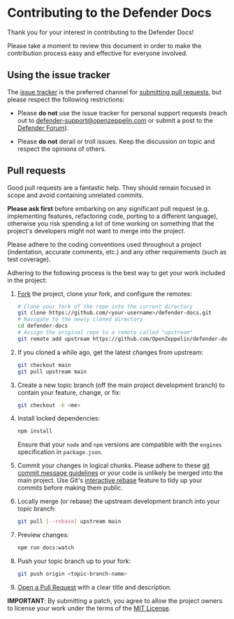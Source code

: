 # Contributing to the Defender Docs
Thank you for your interest in contributing to the Defender Docs!

Please take a moment to review this document in order to make the contribution process easy and effective for everyone involved.

## Using the issue tracker

The [issue tracker](https://github.com/Openzeppelin/defender-docs/issues) is
the preferred channel for [submitting pull requests](#pull-requests), but please respect the following
restrictions:

- Please **do not** use the issue tracker for personal support requests (reach out to [defender-support@openzeppelin.com](mailto:defender-support@openzeppelin.com) or submit a post to the [Defender Forum](https://forum.openzeppelin.com/)).

- Please **do not** derail or troll issues. Keep the discussion on topic and
  respect the opinions of others.

## Pull requests

Good pull requests are a fantastic help. They should remain focused in scope and avoid containing unrelated commits.

**Please ask first** before embarking on any significant pull request (e.g.
implementing features, refactoring code, porting to a different language),
otherwise you risk spending a lot of time working on something that the
project's developers might not want to merge into the project.

Please adhere to the coding conventions used throughout a project (indentation,
accurate comments, etc.) and any other requirements (such as test coverage).

Adhering to the following process is the best way to get your work
included in the project:

1. [Fork](https://help.github.com/articles/fork-a-repo/) the project, clone your
   fork, and configure the remotes:

   ```bash
   # Clone your fork of the repo into the current directory
   git clone https://github.com/<your-username>/defender-docs.git
   # Navigate to the newly cloned directory
   cd defender-docs
   # Assign the original repo to a remote called "upstream"
   git remote add upstream https://github.com/OpenZeppelin/defender-docs.git
   ```

2. If you cloned a while ago, get the latest changes from upstream:

   ```bash
   git checkout main
   git pull upstream main
   ```

3. Create a new topic branch (off the main project development branch) to
   contain your feature, change, or fix:

   ```bash
   git checkout -b <me>
   ```

4. Install locked dependencies:

   ```bash
   npm install
   ```

   Ensure that your `node` and `npm` versions are compatible with the `engines`
   specification in `package.json`.

5. Commit your changes in logical chunks. Please adhere to these [git commit
   message guidelines](https://tbaggery.com/2008/04/19/a-note-about-git-commit-messages.html)
   or your code is unlikely be merged into the main project. Use Git's
   [interactive rebase](https://help.github.com/articles/about-git-rebase/)
   feature to tidy up your commits before making them public.

6. Locally merge (or rebase) the upstream development branch into your topic branch:

   ```bash
   git pull [--rebase] upstream main
   ```

7. Preview changes:

   ```bash
   npm run docs:watch
   ```

8. Push your topic branch up to your fork:

   ```bash
   git push origin <topic-branch-name>
   ```

9. [Open a Pull Request](https://help.github.com/articles/using-pull-requests/)
    with a clear title and description.

**IMPORTANT**: By submitting a patch, you agree to allow the project
owners to license your work under the terms of the [MIT License](LICENSE.txt).
